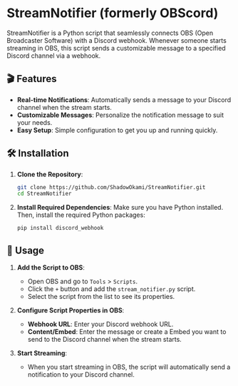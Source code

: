 # StreamNotifier (formerly OBScord)

StreamNotifier is a Python script that seamlessly connects OBS (Open Broadcaster Software) with a Discord webhook. Whenever someone starts streaming in OBS, this script sends a customizable message to a specified Discord channel via a webhook.

## 🎬 Features

- **Real-time Notifications**: Automatically sends a message to your Discord channel when the stream starts.
- **Customizable Messages**: Personalize the notification message to suit your needs.
- **Easy Setup**: Simple configuration to get you up and running quickly.

## 🛠️ Installation

1. **Clone the Repository**:
    ```bash
    git clone https://github.com/ShadowOkami/StreamNotifier.git
    cd StreamNotifier
    ```

2. **Install Required Dependencies**:
    Make sure you have Python installed. Then, install the required Python packages:
    ```bash
    pip install discord_webhook
    ```

## 🚀 Usage

1. **Add the Script to OBS**:
    - Open OBS and go to `Tools` > `Scripts`.
    - Click the `+` button and add the `stream_notifier.py` script.
    - Select the script from the list to see its properties.

2. **Configure Script Properties in OBS**:
    - **Webhook URL**: Enter your Discord webhook URL.
    - **Content/Embed**: Enter the message or create a Embed you want to send to the Discord channel when the stream starts.

3. **Start Streaming**:
    - When you start streaming in OBS, the script will automatically send a notification to your Discord channel.
